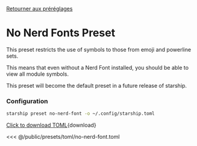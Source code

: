 [Retourner aux préréglages](./#no-nerd-fonts)

# No Nerd Fonts Preset

This preset restricts the use of symbols to those from emoji and powerline sets.

This means that even without a Nerd Font installed, you should be able to view all module symbols.

This preset will become the default preset in a future release of starship.

### Configuration

```sh
starship preset no-nerd-font -o ~/.config/starship.toml
```

[Click to download TOML](/presets/toml/no-nerd-font.toml){download}

<<< @/public/presets/toml/no-nerd-font.toml
